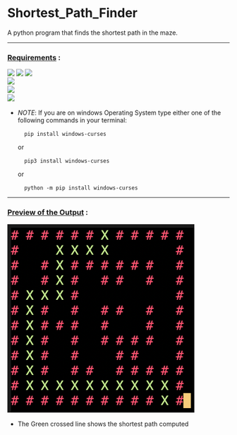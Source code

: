 # Shortest_Path_Finder
A python program that finds the shortest path in the maze.

---

### <u>Requirements</u> :
<p>
   <img src="https://img.shields.io/badge/python-v3.6.0-brown ">
    <img src="https://img.shields.io/badge/pip-v22.0.4-blueviolet ">
    <img src="https://img.shields.io/badge/pip/pip3-curses-ff69b4 ">
    <br />
    <img src="https://img.shields.io/badge/curses-wrapper-orange ">
    <br />
    <img src="https://img.shields.io/badge/pip/pip3-queue-blue ">
    <br />
    <img src="https://img.shields.io/badge/pip/pip3-time-olive ">
    <br />
</p>

- *NOTE*: If you are on windows Operating System type either one of the following commands in your terminal:
  ```
    pip install windows-curses
  ```
  or
  ```
    pip3 install windows-curses
  ```
  or
  ```
    python -m pip install windows-curses
  ```

---

### <u>Preview of the Output</u> :

![](mazeRunner.png)

- The Green crossed line shows the shortest path computed